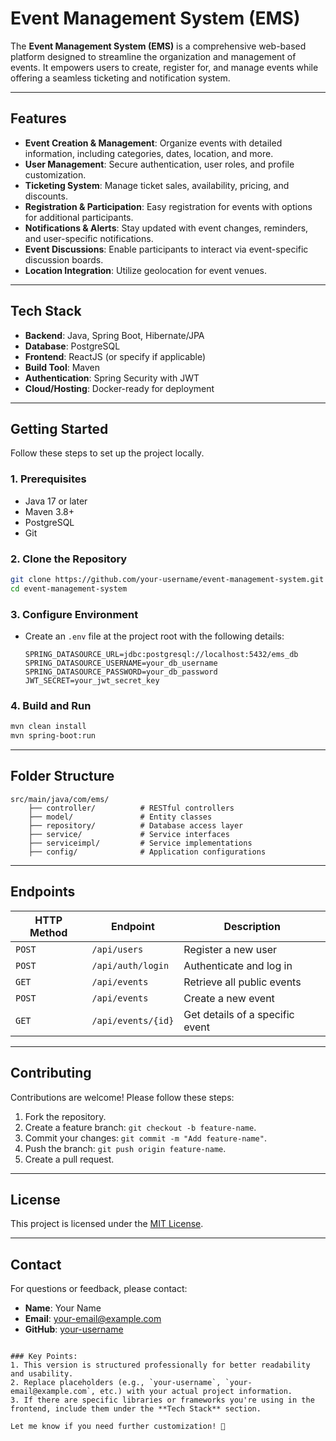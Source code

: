 # Event Management System (EMS)

The **Event Management System (EMS)** is a comprehensive web-based platform designed to streamline the organization and management of events. It empowers users to create, register for, and manage events while offering a seamless ticketing and notification system.

---

## **Features**

- **Event Creation & Management**: Organize events with detailed information, including categories, dates, location, and more.
- **User Management**: Secure authentication, user roles, and profile customization.
- **Ticketing System**: Manage ticket sales, availability, pricing, and discounts.
- **Registration & Participation**: Easy registration for events with options for additional participants.
- **Notifications & Alerts**: Stay updated with event changes, reminders, and user-specific notifications.
- **Event Discussions**: Enable participants to interact via event-specific discussion boards.
- **Location Integration**: Utilize geolocation for event venues.

---

## **Tech Stack**

- **Backend**: Java, Spring Boot, Hibernate/JPA
- **Database**: PostgreSQL
- **Frontend**: ReactJS (or specify if applicable)
- **Build Tool**: Maven
- **Authentication**: Spring Security with JWT
- **Cloud/Hosting**: Docker-ready for deployment

---

## **Getting Started**

Follow these steps to set up the project locally.

### **1. Prerequisites**

- Java 17 or later
- Maven 3.8+
- PostgreSQL
- Git

### **2. Clone the Repository**

```bash
git clone https://github.com/your-username/event-management-system.git
cd event-management-system
```

### **3. Configure Environment**

- Create an `.env` file at the project root with the following details:
  ```env
  SPRING_DATASOURCE_URL=jdbc:postgresql://localhost:5432/ems_db
  SPRING_DATASOURCE_USERNAME=your_db_username
  SPRING_DATASOURCE_PASSWORD=your_db_password
  JWT_SECRET=your_jwt_secret_key
  ```

### **4. Build and Run**

```bash
mvn clean install
mvn spring-boot:run
```

---

## **Folder Structure**

```
src/main/java/com/ems/
    ├── controller/          # RESTful controllers
    ├── model/               # Entity classes
    ├── repository/          # Database access layer
    ├── service/             # Service interfaces
    ├── serviceimpl/         # Service implementations
    ├── config/              # Application configurations
```

---

## **Endpoints**

| HTTP Method | Endpoint           | Description                     |
| ----------- | ------------------ | ------------------------------- |
| `POST`      | `/api/users`       | Register a new user             |
| `POST`      | `/api/auth/login`  | Authenticate and log in         |
| `GET`       | `/api/events`      | Retrieve all public events      |
| `POST`      | `/api/events`      | Create a new event              |
| `GET`       | `/api/events/{id}` | Get details of a specific event |

---

## **Contributing**

Contributions are welcome! Please follow these steps:

1. Fork the repository.
2. Create a feature branch: `git checkout -b feature-name`.
3. Commit your changes: `git commit -m "Add feature-name"`.
4. Push the branch: `git push origin feature-name`.
5. Create a pull request.

---

## **License**

This project is licensed under the [MIT License](LICENSE).

---

## **Contact**

For questions or feedback, please contact:

- **Name**: Your Name
- **Email**: your-email@example.com
- **GitHub**: [your-username](https://github.com/your-username)

```

### Key Points:
1. This version is structured professionally for better readability and usability.
2. Replace placeholders (e.g., `your-username`, `your-email@example.com`, etc.) with your actual project information.
3. If there are specific libraries or frameworks you're using in the frontend, include them under the **Tech Stack** section.

Let me know if you need further customization! 🚀
```
